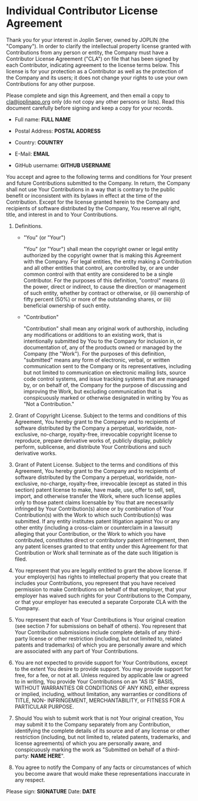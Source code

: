 # Individual Contributor License Agreement

Thank you for your interest in Joplin Server, owned by JOPLIN (the
"Company"). In order to clarify the intellectual property license granted with
Contributions from any person or entity, the Company must have a Contributor
License Agreement ("CLA") on file that has been signed by each Contributor,
indicating agreement to the license terms below. This license is for your
protection as a Contributor as well as the protection of the Company and its
users; it does not change your rights to use your own Contributions for any
other purpose.

Please complete and sign this Agreement, and then email a copy to
cla@joplinapp.org only (do not copy any other persons or lists). Read this
document carefully before signing and keep a copy for your records.

- Full name: **FULL NAME**

- Postal Address: **POSTAL ADDRESS**

- Country: **COUNTRY**

- E-Mail: **EMAIL**

- GitHub username: **GITHUB USERNAME**

You accept and agree to the following terms and conditions for Your present and
future Contributions submitted to the Company. In return, the Company shall not
use Your Contributions in a way that is contrary to the public benefit or
inconsistent with its bylaws in effect at the time of the Contribution. Except
for the license granted herein to the Company and recipients of software
distributed by the Company, You reserve all right, title, and interest in and to
Your Contributions.

1. Definitions.

   * "You" (or "Your")

     "You" (or "Your") shall mean the copyright owner or legal entity authorized
     by the copyright owner that is making this Agreement with the Company. For
     legal entities, the entity making a Contribution and all other entities
     that control, are controlled by, or are under common control with that
     entity are considered to be a single Contributor. For the purposes of this
     definition, "control" means (i) the power, direct or indirect, to cause the
     direction or management of such entity, whether by contract or otherwise,
     or (ii) ownership of fifty percent (50%) or more of the outstanding shares,
     or (iii) beneficial ownership of such entity.

   * "Contribution"

     "Contribution" shall mean any original work of authorship, including any
     modifications or additions to an existing work, that is intentionally
     submitted by You to the Company for inclusion in, or documentation of, any
     of the products owned or managed by the Company (the "Work"). For the
     purposes of this definition, "submitted" means any form of electronic,
     verbal, or written communication sent to the Company or its
     representatives, including but not limited to communication on electronic
     mailing lists, source code control systems, and issue tracking systems that
     are managed by, or on behalf of, the Company for the purpose of discussing
     and improving the Work, but excluding communication that is conspicuously
     marked or otherwise designated in writing by You as "Not a Contribution."

2. Grant of Copyright License. Subject to the terms and conditions of this
   Agreement, You hereby grant to the Company and to recipients of software
   distributed by the Company a perpetual, worldwide, non-exclusive, no-charge,
   royalty-free, irrevocable copyright license to reproduce, prepare derivative
   works of, publicly display, publicly perform, sublicense, and distribute Your
   Contributions and such derivative works.

3. Grant of Patent License. Subject to the terms and conditions of this
   Agreement, You hereby grant to the Company and to recipients of software
   distributed by the Company a perpetual, worldwide, non-exclusive, no-charge,
   royalty-free, irrevocable (except as stated in this section) patent license
   to make, have made, use, offer to sell, sell, import, and otherwise transfer
   the Work, where such license applies only to those patent claims licensable
   by You that are necessarily infringed by Your Contribution(s) alone or by
   combination of Your Contribution(s) with the Work to which such
   Contribution(s) was submitted. If any entity institutes patent litigation
   against You or any other entity (including a cross-claim or counterclaim in a
   lawsuit) alleging that your Contribution, or the Work to which you have
   contributed, constitutes direct or contributory patent infringement, then any
   patent licenses granted to that entity under this Agreement for that
   Contribution or Work shall terminate as of the date such litigation is filed.

4. You represent that you are legally entitled to grant the above license. If
   your employer(s) has rights to intellectual property that you create that
   includes your Contributions, you represent that you have received permission
   to make Contributions on behalf of that employer, that your employer has
   waived such rights for your Contributions to the Company, or that your
   employer has executed a separate Corporate CLA with the Company.

5. You represent that each of Your Contributions is Your original creation (see
   section 7 for submissions on behalf of others). You represent that Your
   Contribution submissions include complete details of any third-party license
   or other restriction (including, but not limited to, related patents and
   trademarks) of which you are personally aware and which are associated with
   any part of Your Contributions.

6. You are not expected to provide support for Your Contributions, except to the
   extent You desire to provide support. You may provide support for free, for a
   fee, or not at all. Unless required by applicable law or agreed to in
   writing, You provide Your Contributions on an "AS IS" BASIS, WITHOUT
   WARRANTIES OR CONDITIONS OF ANY KIND, either express or implied, including,
   without limitation, any warranties or conditions of TITLE, NON- INFRINGEMENT,
   MERCHANTABILITY, or FITNESS FOR A PARTICULAR PURPOSE.

7. Should You wish to submit work that is not Your original creation, You may
   submit it to the Company separately from any Contribution, identifying the
   complete details of its source and of any license or other restriction
   (including, but not limited to, related patents, trademarks, and license
   agreements) of which you are personally aware, and conspicuously marking the
   work as "Submitted on behalf of a third-party: **NAME HERE**".

8. You agree to notify the Company of any facts or circumstances of which you
   become aware that would make these representations inaccurate in any respect.

Please sign: **SIGNATURE**          Date: **DATE**
